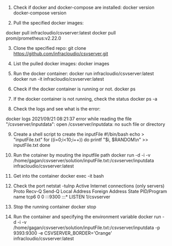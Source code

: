 1. Check if docker and docker-compose are installed:
docker version
docker-compose version

2. Pull the specified docker images:

docker pull infracloudio/csvserver:latest
docker pull prom/prometheus:v2.22.0

3. Clone the specified repo:
git clone https://github.com/infracloudio/csvserver.git

4. List the pulled docker images:
docker images

5. Run the docker container:
docker run  infracloudio/csvserver:latest
docker run -it infracloudio/csvserver:latest

6. Check if the docker container is running or not.
docker ps

7. If the docker container is not running, check the status
docker ps -a

8. Check the logs and see what is the error:

docker logs <Container id>
2021/09/21 08:21:37 error while reading the file "/csvserver/inputdata": open /csvserver/inputdata: no such file or directory

9. Create a shell script to create the inputFile
#!/bin/bash
echo > "inputFile.txt"
for ((i=0;i<10;i++))
do
        printf "$i, $RANDOM\n" >> inputFile.txt
done

10. Run the cotainer by mouting the inputfile path
docker run -d -i -v /home/gagan/csvserver/solution/inputFile.txt:/csvserver/inputdata infracloudio/csvserver:latest

12. Get into the container
docker exec -it <container-id> bash

13. Check the port
netstat -tulnp
Active Internet connections (only servers)
Proto Recv-Q Send-Q Local Address           Foreign Address         State       PID/Program name
tcp6       0      0 :::9300                 :::*                    LISTEN      1/csvserver

14. Stop the running container
docker stop <container-id>

15. Run the container and specifying the environment variable
docker run -d -i -v /home/gagan/csvserver/solution/inputFile.txt:/csvserver/inputdata -p 9393:9300 -e CSVSERVER_BORDER='Orange' infracloudio/csvserver:latest
